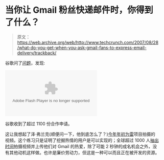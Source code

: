 # 当你让 Gmail 粉丝快递邮件时，你得到了什么？

> 原文：<https://web.archive.org/web/http://www.techcrunch.com/2007/08/28/what-do-you-get-when-you-ask-gmail-fans-to-express-email-delivery/trackback/>

谷歌问了[问题](https://web.archive.org/web/20100903062617/http://googleblog.blogspot.com/2007/07/like-making-videos-love-gmail.html)，发现:

<param name="movie" value="http://www.youtube.com/v/qKAInP_tmHk"><param name="wmode" value="transparent"><embed src="https://web.archive.org/web/20100903062617oe_/http://www.youtube.com/v/qKAInP_tmHk" type="application/x-shockwave-flash" wmode="transparent">

谷歌收到了超过 1100 份合作申请。

这让我想起了泽·弗兰克(顺便问一下，他到底怎么了？)[今年年初为雷](https://web.archive.org/web/20100903062617/http://www.zefrank.com/thewiki/Video_for_Ray)项目拍摄的视频。这个练习只是证明了挖掘热情的用户是可以实现的；全球超过 1000 人[抽出时间](https://web.archive.org/web/20100903062617/http://googleblog.blogspot.com/2007/08/lights-camera-gmail_28.html)拍摄视频并上传他们对 Gmail 的热爱，除了可能 2 秒钟的成名机会之外，没有其他动机这样做。也许是廉价劳动力，但这是一种可以而且正在被开发的资源。